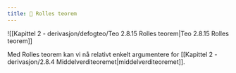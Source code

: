 ```yaml
---
title: 📄 Rolles teorem
---
```

![[Kapittel 2 - derivasjon/defogteo/Teo 2.8.15 Rolles teorem|Teo 2.8.15 Rolles teorem]]

Med Rolles teorem kan vi nå relativt enkelt argumentere for [[Kapittel 2 - derivasjon/2.8.4 Middelverditeoremet|middelverditeoremet]].
